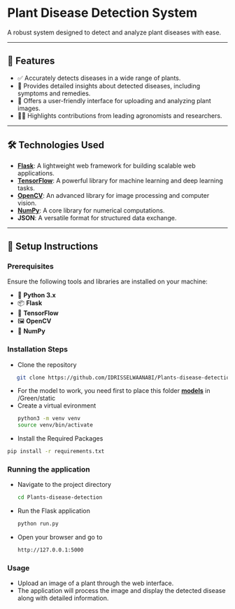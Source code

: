 # Plant Disease Detection System

A robust system designed to detect and analyze plant diseases with ease.

---

## 🌟 **Features**
- ✅ Accurately detects diseases in a wide range of plants.
- 📖 Provides detailed insights about detected diseases, including symptoms and remedies.
- 🌱 Offers a user-friendly interface for uploading and analyzing plant images.
- 👩‍🌾 Highlights contributions from leading agronomists and researchers.

---

## 🛠 **Technologies Used**
- **[Flask](https://flask.palletsprojects.com/)**: A lightweight web framework for building scalable web applications.
- **[TensorFlow](https://www.tensorflow.org/)**: A powerful library for machine learning and deep learning tasks.
- **[OpenCV](https://opencv.org/)**: An advanced library for image processing and computer vision.
- **[NumPy](https://numpy.org/)**: A core library for numerical computations.
- **JSON**: A versatile format for structured data exchange.

---

## 🚀 **Setup Instructions**

### **Prerequisites**
Ensure the following tools and libraries are installed on your machine:
- 🐍 **Python 3.x**
- 📦 **Flask**
- 🤖 **TensorFlow**
- 🖼 **OpenCV**
- 🔢 **NumPy**

### **Installation Steps**
- Clone the repository
```bash
   git clone https://github.com/IDRISSELWAANABI/Plants-disease-detection.git
````
- For the model to work, you need first to place this folder **[models](https://drive.google.com/drive/folders/1-Za5nieJ0fxrkLlvul18skvTfdV0JcKF?usp=sharing)** in /Green/static
- Create a virtual evironment
  ```bash
  python3 -m venv venv
  source venv/bin/activate
  ````
- Install the Required Packages
```bash
pip install -r requirements.txt
````

### **Running the application**
- Navigate to the project directory
  ````bash
  cd Plants-disease-detection
  ````
- Run the Flask application
    ````bash
  python run.py
  `````
- Open your browser and go to
  ```bash
  http://127.0.0.1:5000

### **Usage**

  - Upload an image of a plant through the web interface.
  - The application will process the image and display the detected disease along with detailed information.


  




